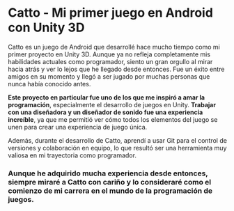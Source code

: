 # Catto - Mi primer juego en Android con Unity 3D

Catto es un juego de Android que desarrollé hace mucho tiempo como mi primer proyecto en Unity 3D. Aunque ya no refleja completamente mis habilidades actuales como programador, siento un gran orgullo al mirar hacia atrás y ver lo lejos que he llegado desde entonces. Fue un éxito entre amigos en su momento y llegó a ser jugado por muchas personas que nunca había conocido antes.

**Este proyecto en particular fue uno de los que me inspiró a amar la programación**, especialmente el desarrollo de juegos en Unity. **Trabajar con una diseñadora y un diseñador de sonido fue una experiencia increíble**, ya que me permitió ver cómo todos los elementos del juego se unen para crear una experiencia de juego única.

Además, durante el desarrollo de Catto, aprendí a usar Git para el control de versiones y colaboración en equipo, lo que resultó ser una herramienta muy valiosa en mi trayectoria como programador.

### Aunque he adquirido mucha experiencia desde entonces, siempre miraré a Catto con cariño y lo consideraré como el comienzo de mi carrera en el mundo de la programación de juegos.
